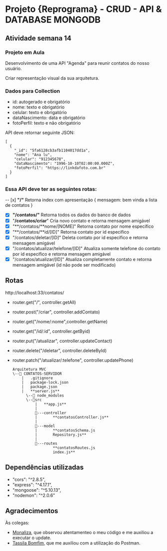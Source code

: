 # Projeto {Reprograma} - CRUD - API & DATABASE MONGODB

## Atividade semana 14

### Projeto em Aula

Desenvolvimento de uma API "Agenda" para reunir contatos do nosso usuário.

Criar representação visual da sua arquitetura.

### Dados para Collection

- id: autogerado e obrigatório
- nome: texto e obrigatório
- celular: texto e obrigatório
- dataNascimento: data e obrigatório
- fotoPerfil: texto e não obrigatório

API deve retornar seguinte JSON:

    [
      {
        "_id": "5fa6128cb3afb1104017dd1a",
        "nome": "Ana lu",
        "celular": "912345678",
        "dataNascimento": "1996-10-10T02:00:00.000Z",
        "fotoPerfil": "https://linkdafoto.com.br"
      }
    ]


### Essa API deve ter as seguintes rotas:

-- [x]  **"/"** Retorna index com apresentação
{
   mensagem: bem vinda a lista de contatos
}
- [x]  **"/contatos/"** Retorna todos os dados do banco de dados
- [x]  "**/contatos/criar**" Cria novo contato e retorna mensagem amigável
- [x]  "**/contatos/**nome/[NOME]" Retorna contato por nome específico
- [x]  "**/contatos/**id/[ID]" Retorna contato por id específico
- [x]  "/contatos/deletar/[ID]" Deleta contato por id específico e retorna mensagem amigável
- [x]  "/contatos/atualizar/telefone/[ID]" Atualiza somente telefone do contato por id específico e retorna mensagem amigável
- [x]  "/contatos/atualizar/[ID]" Atualiza completamente contato e retorna mensagem amigável (id não pode ser modificado)

## Rotas
http://localhost:33/contatos/

- router.get("/", controller.getAll)

- router.post("/criar", controller.addContato)

- router.get("/nome/:nome",controller.getName)

- router.get("/id/:id", controller.getByid)

- router.put("/atualizar", controller.updateContact)

- router.delete("/deletar", controller.deleteById)

- router.patch("/atualizar/:telefone", controller.updatePhone)
      
      Arquitetura MVC
      \--📂 CONTATOS-SERVIDOR
          |   .gitignore
          |   package-lock.json
          |   package.json
          |   **server.js**
            \--📂 node_modules
            \--📂src
                |   **app.js**
                |
                📂---controller
                |       **contatosController.js**
                |
                📂---model
                |       **contatosSchema.js
                |       Repository.js**
                |
                📂---routes
                        **contatosRoutes.js
                        index.js**

## Dependências utilizadas
- "cors": "^2.8.5",
- "express": "^4.17.1",
- "mongoose": "^5.10.13",
- "nodemon": "^2.0.6"

## Agradecimentos 
Às colegas:
- <a href="https://github.com/monalizavitor"> Monaliza</a>, que observou atentamenteo o meu código e me auxiliou a executar o update.
- <a href="https://github.com/tassilabomfim"> Tassila Bomfim</a>, que me auxiliou com a utilização do Postman.
